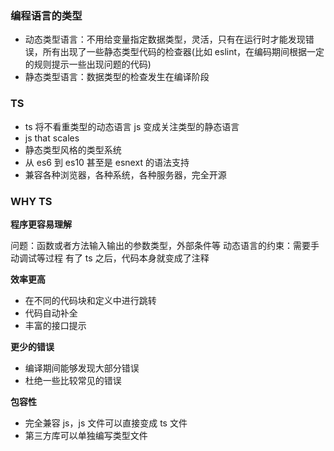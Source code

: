 ### 编程语言的类型

- 动态类型语言：不用给变量指定数据类型，灵活，只有在运行时才能发现错误，所有出现了一些静态类型代码的检查器(比如 eslint，在编码期间根据一定的规则提示一些出现问题的代码)
- 静态类型语言：数据类型的检查发生在编译阶段

### TS

- ts 将不看重类型的动态语言 js 变成关注类型的静态语言
- js that scales
- 静态类型风格的类型系统
- 从 es6 到 es10 甚至是 esnext 的语法支持
- 兼容各种浏览器，各种系统，各种服务器，完全开源

### WHY TS

**程序更容易理解**

问题：函数或者方法输入输出的参数类型，外部条件等
动态语言的约束：需要手动调试等过程
有了 ts 之后，代码本身就变成了注释

**效率更高**

- 在不同的代码块和定义中进行跳转
- 代码自动补全
- 丰富的接口提示

**更少的错误**

- 编译期间能够发现大部分错误
- 杜绝一些比较常见的错误

**包容性**

- 完全兼容 js，js 文件可以直接变成 ts 文件
- 第三方库可以单独编写类型文件
